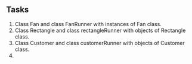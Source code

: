 ## Tasks

1. Class Fan and class FanRunner with instances of Fan class.
2. Class Rectangle and class rectangleRunner with objects of Rectangle class.
3. Class Customer and class customerRunner with objects of Customer class.
4. 